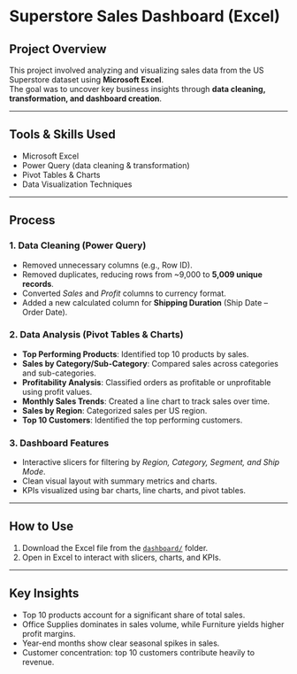 # Superstore Sales Dashboard (Excel)

## Project Overview
This project involved analyzing and visualizing sales data from the US Superstore dataset using **Microsoft Excel**.  
The goal was to uncover key business insights through **data cleaning, transformation, and dashboard creation**.

---

## Tools & Skills Used
- Microsoft Excel
- Power Query (data cleaning & transformation)
- Pivot Tables & Charts
- Data Visualization Techniques

---

## Process

### 1. Data Cleaning (Power Query)
- Removed unnecessary columns (e.g., Row ID).
- Removed duplicates, reducing rows from ~9,000 to **5,009 unique records**.
- Converted *Sales* and *Profit* columns to currency format.
- Added a new calculated column for **Shipping Duration** (Ship Date – Order Date).

### 2. Data Analysis (Pivot Tables & Charts)
- **Top Performing Products**: Identified top 10 products by sales.
- **Sales by Category/Sub-Category**: Compared sales across categories and sub-categories.
- **Profitability Analysis**: Classified orders as profitable or unprofitable using profit values.
- **Monthly Sales Trends**: Created a line chart to track sales over time.
- **Sales by Region**: Categorized sales per US region.
- **Top 10 Customers**: Identified the top performing customers.

### 3. Dashboard Features
- Interactive slicers for filtering by *Region, Category, Segment, and Ship Mode*.
- Clean visual layout with summary metrics and charts.
- KPIs visualized using bar charts, line charts, and pivot tables.

---

## How to Use
1. Download the Excel file from the [`dashboard/`](./dashboard/) folder.  
2. Open in Excel to interact with slicers, charts, and KPIs.

---

## Key Insights
- Top 10 products account for a significant share of total sales.
- Office Supplies dominates in sales volume, while Furniture yields higher profit margins.
- Year-end months show clear seasonal spikes in sales.
- Customer concentration: top 10 customers contribute heavily to revenue.
